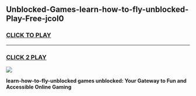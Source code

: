 
## Unblocked-Games-learn-how-to-fly-unblocked-Play-Free-jcol0
<h3>
<a href="https://premium76.site?title=learn-how-to-fly-unblocked&ref=18A1">CLICK TO PLAY</a></h3>
<hr>

<h3>
<a href="https://premium76.site?title=learn-how-to-fly-unblocked&ref=18A1">CLICK 2 PLAY</a>
  
</h3>

<a href="https://premium76.site?title=learn-how-to-fly-unblocked&ref=18A1"><img src="https://clearcache.store/games.png"></a>


**learn-how-to-fly-unblocked games unblocked: Your Gateway to Fun and Accessible Online Gaming**
